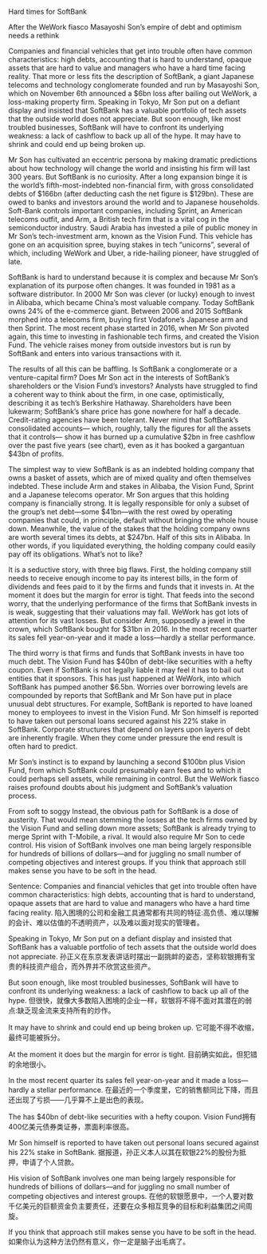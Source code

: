 Hard times for SoftBank

After the WeWork fiasco Masayoshi Son’s empire of debt and optimism needs a rethink

Companies and financial vehicles that get into trouble often have common characteristics: high debts, accounting that is hard to understand, opaque assets that are hard to value and managers who have a hard time facing reality. That more or less fits the description of SoftBank, a giant Japanese telecoms and technology conglomerate founded and run by Masayoshi Son, which on November 6th announced a $6bn loss after bailing out WeWork, a loss-making property firm. Speaking in Tokyo, Mr Son put on a defiant display and insisted that SoftBank has a valuable portfolio of tech assets that the outside world does not appreciate. But soon enough, like most troubled businesses, SoftBank will have to confront its underlying weakness: a lack of cashflow to back up all of the hype. It may have to shrink and could end up being broken up.

Mr Son has cultivated an eccentric persona by making dramatic predictions about how technology will change the world and insisting his firm will last 300 years. But SoftBank is no curiosity. After a long expansion binge it is the world’s fifth-most-indebted non-financial firm, with gross consolidated debts of $166bn (after deducting cash the net figure is $129bn). These are owed to banks and investors around the world and to Japanese households. Soft-Bank controls important companies, including Sprint, an American telecoms outfit, and Arm, a British tech firm that is a vital cog in the semiconductor industry. Saudi Arabia has invested a pile of public money in Mr Son’s tech-investment arm, known as the Vision Fund. This vehicle has gone on an acquisition spree, buying stakes in tech “unicorns”, several of which, including WeWork and Uber, a ride-hailing pioneer, have struggled of late.

SoftBank is hard to understand because it is complex and because Mr Son’s explanation of its purpose often changes. It was founded in 1981 as a software distributor. In 2000 Mr Son was clever (or lucky) enough to invest in Alibaba, which became China’s most valuable company. Today SoftBank owns 24% of the e-commerce giant. Between 2006 and 2015 SoftBank morphed into a telecoms firm, buying first Vodafone’s Japanese arm and then Sprint. The most recent phase started in 2016, when Mr Son pivoted again, this time to investing in fashionable tech firms, and created the Vision Fund. The vehicle raises money from outside investors but is run by SoftBank and enters into various transactions with it.

The results of all this can be baffling. Is SoftBank a conglomerate or a venture-capital firm? Does Mr Son act in the interests of SoftBank’s shareholders or the Vision Fund’s investors? Analysts have struggled to find a coherent way to think about the firm, in one case, optimistically, describing it as tech’s Berkshire Hathaway. Shareholders have been lukewarm; SoftBank’s share price has gone nowhere for half a decade. Credit-rating agencies have been tolerant. Never mind that SoftBank’s consolidated accounts— which, roughly, tally the figures for all the assets that it controls— show it has burned up a cumulative $2bn in free cashflow over the past five years (see chart), even as it has booked a gargantuan $43bn of profits.

The simplest way to view SoftBank is as an indebted holding company that owns a basket of assets, which are of mixed quality and often themselves indebted. These include Arm and stakes in Alibaba, the Vision Fund, Sprint and a Japanese telecoms operator. Mr Son argues that this holding company is financially strong. It is legally responsible for only a subset of the group’s net debt—some $41bn—with the rest owed by operating companies that could, in principle, default without bringing the whole house down. Meanwhile, the value of the stakes that the holding company owns are worth several times its debts, at $247bn. Half of this sits in Alibaba. In other words, if you liquidated everything, the holding company could easily pay off its obligations. What’s not to like?

It is a seductive story, with three big flaws. First, the holding company still needs to receive enough income to pay its interest bills, in the form of dividends and fees paid to it by the firms and funds that it invests in. At the moment it does but the margin for error is tight. That feeds into the second worry, that the underlying performance of the firms that SoftBank invests in is weak, suggesting that their valuations may fall. WeWork has got lots of attention for its vast losses. But consider Arm, supposedly a jewel in the crown, which SoftBank bought for $31bn in 2016. In the most recent quarter its sales fell year-on-year and it made a loss—hardly a stellar performance.

The third worry is that firms and funds that SoftBank invests in have too much debt. The Vision Fund has $40bn of debt-like securities with a hefty coupon. Even if SoftBank is not legally liable it may feel it has to bail out entities that it sponsors. This has just happened at WeWork, into which SoftBank has pumped another $6.5bn. Worries over borrowing levels are compounded by reports that SoftBank and Mr Son have put in place unusual debt structures. For example, SoftBank is reported to have loaned money to employees to invest in the Vision Fund. Mr Son himself is reported to have taken out personal loans secured against his 22% stake in SoftBank. Corporate structures that depend on layers upon layers of debt are inherently fragile. When they come under pressure the end result is often hard to predict.

Mr Son’s instinct is to expand by launching a second $100bn plus Vision Fund, from which SoftBank could presumably earn fees and to which it could perhaps sell assets, while remaining in control. But the WeWork fiasco raises profound doubts about his judgment and SoftBank’s valuation process.

From soft to soggy
Instead, the obvious path for SoftBank is a dose of austerity. That would mean stemming the losses at the tech firms owned by the Vision Fund and selling down more assets; SoftBank is already trying to merge Sprint with T-Mobile, a rival. It would also require Mr Son to cede control. His vision of SoftBank involves one man being largely responsible for hundreds of billions of dollars—and for juggling no small number of competing objectives and interest groups. If you think that approach still makes sense you have to be soft in the head.

Sentence:
Companies and financial vehicles that get into trouble often have common characteristics: high debts, accounting that is hard to understand, opaque assets that are hard to value and managers who have a hard time facing reality.
陷入困境的公司和金融工具通常都有共同的特征:高负债、难以理解的会计、难以估值的不透明资产，以及难以面对现实的管理者。

Speaking in Tokyo, Mr Son put on a defiant display and insisted that SoftBank has a valuable portfolio of tech assets that the outside world does not appreciate.
孙正义在东京发表讲话时摆出一副挑衅的姿态，坚称软银拥有宝贵的科技资产组合，而外界并不欣赏这些资产。

But soon enough, like most troubled businesses, SoftBank will have to confront its underlying weakness: a lack of cashflow to back up all of the hype.
但很快，就像大多数陷入困境的企业一样，软银将不得不面对其潜在的弱点:缺乏现金流来支持所有的炒作。

It may have to shrink and could end up being broken up.
它可能不得不收缩，最终可能被拆分。

At the moment it does but the margin for error is tight.
目前确实如此，但犯错的余地很小。

In the most recent quarter its sales fell year-on-year and it made a loss—hardly a stellar performance.
在最近的一个季度里，它的销售额同比下降，而且还出现了亏损——几乎算不上是出色的表现。

The  has $40bn of debt-like securities with a hefty coupon.
Vision Fund拥有400亿美元债券类证券，票面利率很高。

Mr Son himself is reported to have taken out personal loans secured against his 22% stake in SoftBank.
据报道，孙正义本人以其在软银22%的股份为抵押，申请了个人贷款。

His vision of SoftBank involves one man being largely responsible for hundreds of billions of dollars—and for juggling no small number of competing objectives and interest groups.
在他的软银愿景中，一个人要对数千亿美元的巨额资金负主要责任，还要在众多相互竞争的目标和利益集团之间周旋。

If you think that approach still makes sense you have to be soft in the head.
如果你认为这种方法仍然有意义，你一定是脑子出毛病了。